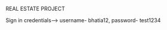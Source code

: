  REAL ESTATE PROJECT

 Sign in credentials-->  username- bhatia12, 
                         password- test1234
                        
